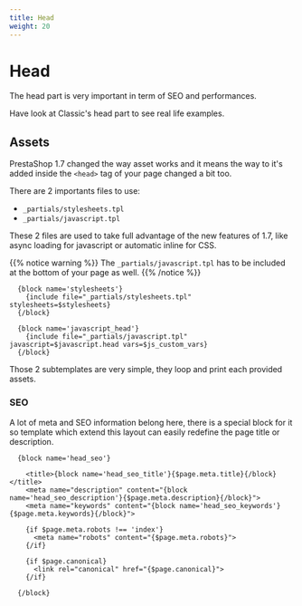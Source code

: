 ```yaml
---
title: Head
weight: 20
---
```


# Head

The head part is very important in term of SEO and performances.

Have look at Classic's head part to see real life examples.


## Assets

PrestaShop 1.7 changed the way asset works and it means the way to it's added
inside the `<head>` tag of your page changed a bit too.

There are 2 importants files to use:

* `_partials/stylesheets.tpl`
* `_partials/javascript.tpl`

These 2 files are used to take full advantage of the new features of 1.7, like async
loading for javascript or automatic inline for CSS.

{{% notice warning %}}
  The `_partials/javascript.tpl` has to be included at the bottom of your page as well.
{{% /notice %}}

```smarty
  {block name='stylesheets'}
    {include file="_partials/stylesheets.tpl" stylesheets=$stylesheets}
  {/block}

  {block name='javascript_head'}
    {include file="_partials/javascript.tpl" javascript=$javascript.head vars=$js_custom_vars}
  {/block}
```

Those 2 subtemplates are very simple, they loop and print each provided assets.


### SEO

A lot of meta and SEO information belong here, there is a special block for it
so template which extend this layout can easily redefine the page title or
description.

```smarty
  {block name='head_seo'}

    <title>{block name='head_seo_title'}{$page.meta.title}{/block}</title>
    <meta name="description" content="{block name='head_seo_description'}{$page.meta.description}{/block}">
    <meta name="keywords" content="{block name='head_seo_keywords'}{$page.meta.keywords}{/block}">

    {if $page.meta.robots !== 'index'}
      <meta name="robots" content="{$page.meta.robots}">
    {/if}

    {if $page.canonical}
      <link rel="canonical" href="{$page.canonical}">
    {/if}

  {/block}
```
